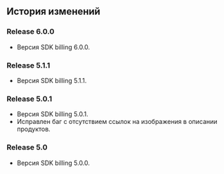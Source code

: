 ## История изменений

### Release 6.0.0
- Версия SDK billing 6.0.0.


### Release 5.1.1
- Версия SDK billing 5.1.1.


### Release 5.0.1
- Версия SDK billing 5.0.1.
- Исправлен баг с отсутствием ссылок на изображения в описании продуктов.


### Release 5.0
- Версия SDK billing 5.0.0.
